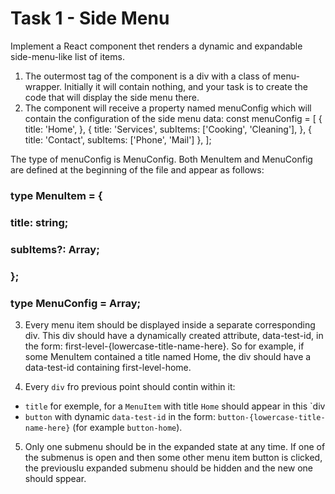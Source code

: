 # Task 1 - Side Menu

Implement a React component thet renders a dynamic and expandable side-menu-like list of items.

1. The outermost tag of the component is a div with a class of menu-wrapper. Initially it will contain nothing, and your task is to create the code that will display the side menu there.
2. The component will receive a property named menuConfig which will contain the configuration of the side menu data:
    const menuConfig = [
        {
            title: 'Home',
        },
        {
            title: 'Services',
            subItems: ['Cooking', 'Cleaning'],
        },
        {
            title: 'Contact',
            subItems: ['Phone', 'Mail']
        },
    ];

The type of menuConfig is MenuConfig. Both MenuItem and MenuConfig are defined at the beginning of the file and appear as follows:

### type MenuItem = {
### title: string;
### subItems?: Array<string>;
### };

### type MenuConfig = Array<MenuItem>;

3. Every menu item should be displayed inside a separate corresponding div. This div should have a dynamically created attribute, data-test-id, in the form: first-level-{lowercase-title-name-here}. So for example, if some MenuItem contained a title named Home, the div should have a data-test-id containing first-level-home.

4. Every `div` fro previous point should contin within it:
- `title` for exemple, for a `MenuItem` with title `Home` should appear in this `div 
- `button` with dynamic `data-test-id` in the form: `button-{lowercase-title-name-here}` (for example `button-home`).

5. Only one submenu should be in the expanded state at any time. If one of the submenus is open and then some other menu item button is clicked, the previouslu expanded submenu should be hidden and the new one should sppear.